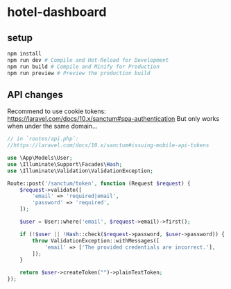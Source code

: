 # hotel-dashboard

## setup

```bash
npm install
npm run dev # Compile and Hot-Reload for Development
npm run build # Compile and Minify for Production
npm run preview # Preview the production build
```

## API changes

Recommend to use cookie tokens: https://laravel.com/docs/10.x/sanctum#spa-authentication
But only works when under the same domain...

```php
// in `routes/api.php`:
//https://laravel.com/docs/10.x/sanctum#issuing-mobile-api-tokens

use \App\Models\User;
use \Illuminate\Support\Facades\Hash;
use \Illuminate\Validation\ValidationException;

Route::post('/sanctum/token', function (Request $request) {
    $request->validate([
        'email' => 'required|email',
        'password' => 'required',
    ]);

    $user = User::where('email', $request->email)->first();

    if (!$user || !Hash::check($request->password, $user->password)) {
        throw ValidationException::withMessages([
            'email' => ['The provided credentials are incorrect.'],
        ]);
    }

    return $user->createToken("")->plainTextToken;
});
```
